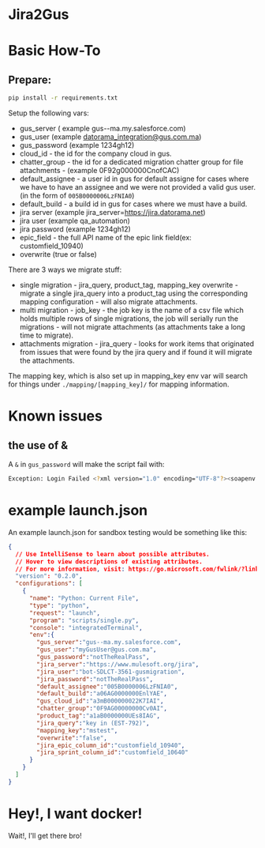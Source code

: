# Jira2Gus

# Basic How-To

## Prepare:

```bash
pip install -r requirements.txt
```

Setup the following vars:

* gus_server ( example gus--ma.my.salesforce.com)
* gus_user (example datorama_integration@gus.com.ma)
* gus_password (example 1234gh12)
* cloud_id - the id for the company cloud in gus.
* chatter_group - the id for a dedicated migration chatter group for file attachments - (example 0F92g000000CnofCAC)
* default_assignee - a user id in gus for default assigne for cases where we have to have an assignee and we were not provided a valid gus user. (in the form of `005B0000006LzFNIA0`)
* default_build - a build id in gus for cases where we must have a build.
* jira server (example jira_server=https://jira.datorama.net)
* jira user (example qa_automation)
* jira password (example 1234gh12)
* epic_field - the full API name of the epic link field(ex: customfield_10940)
* overwrite (true or false)

There are 3 ways we migrate stuff: 
* single migration - jira_query, product_tag, mapping_key overwrite - migrate a single jira_query into a product_tag using the corresponding mapping configuration - will also migrate attachments.
* multi migration - job_key - the job key is the name of a csv file which holds multiple rows of single migrations, the job will serially run the migrations - will not migrate attachments (as attachments take a long time to migrate).
* attachments migration -  jira_query - looks for work items that originated from issues that were found by the jira query and if found it will migrate the attachments.

The mapping key, which is also set up in mapping_key env var will search for things under `./mapping/[mapping_key]/` for mapping information.

# Known issues

## the use of &

A `&` in `gus_password` will make the script fail with:

```bash
Exception: Login Failed <?xml version="1.0" encoding="UTF-8"?><soapenv:Envelope xmlns:soapenv="http://schemas.xmlsoap.org/soap/envelope/"><soapenv:Body><soapenv:Fault><faultcode>soapenv:Client</faultcode><faultstring>The entity name must immediately follow the &apos;&amp;&apos; in the entity reference.</faultstring></soapenv:Fault></soapenv:Body></soapenv:Envelope>
```

# example launch.json

An example launch.json for sandbox testing would be something like this:

```json
{
  // Use IntelliSense to learn about possible attributes.
  // Hover to view descriptions of existing attributes.
  // For more information, visit: https://go.microsoft.com/fwlink/?linkid","value":"830387
  "version": "0.2.0",
  "configurations": [
    {
      "name": "Python: Current File",
      "type": "python",
      "request": "launch",
      "program": "scripts/single.py",
      "console": "integratedTerminal",
      "env":{
        "gus_server":"gus--ma.my.salesforce.com",
        "gus_user":"myGusUser@gus.com.ma",
        "gus_password":"notTheRealPass",
        "jira_server":"https://www.mulesoft.org/jira",
        "jira_user":"bot-SDLCT-3561-gusmigration",
        "jira_password":"notTheRealPass",
        "default_assignee":"005B0000006LzFNIA0",
        "default_build":"a06AG0000000EnlYAE",
        "gus_cloud_id":"a3mB000000022K7IAI",
        "chatter_group":"0F9AG00000000Cv0AI",
        "product_tag":"a1aB0000000UEs8IAG",
        "jira_query":"key in (EST-792)",
        "mapping_key":"mstest",
        "overwrite":"false",
        "jira_epic_column_id":"customfield_10940",
        "jira_sprint_column_id":"customfield_10640"
      }
    }
  ]
}
```

# Hey!, I want docker!

Wait!, I'll get there bro!
